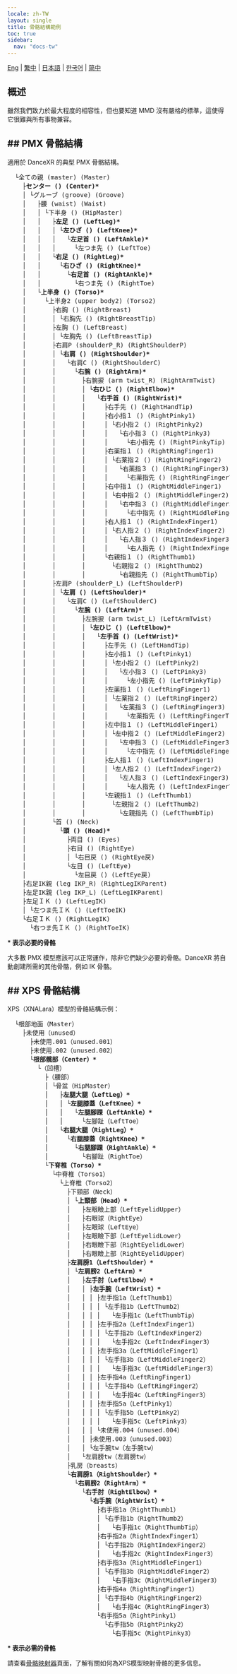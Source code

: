 ```yaml
---
locale: zh-TW
layout: single
title: 骨骼結構範例
toc: true
sidebar:
  nav: "docs-tw"
---
```

[Eng](/dancexr/features/bones) | [繁中](/tw/dancexr/features/bones) | [日本語](/jp/dancexr/features/bones) | [한국어](/kr/dancexr/features/bones) | [简中](/zh/dancexr/features/bones)

## 概述

雖然我們致力於最大程度的相容性，但也要知道 MMD 沒有嚴格的標準，這使得它很難與所有事物兼容。
## ## PMX 骨骼結構
適用於 DanceXR 的典型 PMX 骨骼結構。

<pre>
  └全ての親 (master) (Master)
    ├<b>センター () (Center)*</b>
    │ └グルーブ (groove) (Groove)
    │   ├腰 (waist) (Waist)
    │   │ └下半身 () (HipMaster)
    │   │   ├<b>左足 () (LeftLeg)*</b>
    │   │   │ └<b>左ひざ () (LeftKnee)*</b>
    │   │   │   └<b>左足首 () (LeftAnkle)*</b>
    │   │   │     └左つま先 () (LeftToe)
    │   │   └<b>右足 () (RightLeg)*</b>
    │   │     └<b>右ひざ () (RightKnee)*</b>
    │   │       └<b>右足首 () (RightAnkle)*</b>
    │   │         └右つま先 () (RightToe)
    │   └<b>上半身 () (Torso)*</b>
    │     └上半身2 (upper body2) (Torso2)
    │       ├右胸 () (RightBreast)
    │       │ └右胸先 () (RightBreastTip)
    │       ├左胸 () (LeftBreast)
    │       │ └左胸先 () (LeftBreastTip)
    │       ├右肩P (shoulderP_R) (RightShoulderP)
    │       │ └<b>右肩 () (RightShoulder)*</b>
    │       │   └右肩C () (RightShoulderC)
    │       │     └<b>右腕 () (RightArm)*</b>
    │       │       ├右腕捩 (arm twist_R) (RightArmTwist)
    │       │       │ └<b>右ひじ () (RightElbow)*</b>
    │       │       │   └<b>右手首 () (RightWrist)*</b>
    │       │       │     ├右手先 () (RightHandTip)
    │       │       │     ├右小指１ () (RightPinky1)
    │       │       │     │ └右小指２ () (RightPinky2)
    │       │       │     │   └右小指３ () (RightPinky3)
    │       │       │     │     └右小指先 () (RightPinkyTip)
    │       │       │     ├右薬指１ () (RightRingFinger1)
    │       │       │     │ └右薬指２ () (RightRingFinger2)
    │       │       │     │   └右薬指３ () (RightRingFinger3)
    │       │       │     │     └右薬指先 () (RightRingFingerTip)
    │       │       │     ├右中指１ () (RightMiddleFinger1)
    │       │       │     │ └右中指２ () (RightMiddleFinger2)
    │       │       │     │   └右中指３ () (RightMiddleFinger3)
    │       │       │     │     └右中指先 () (RightMiddleFingerTip)
    │       │       │     ├右人指１ () (RightIndexFinger1)
    │       │       │     │ └右人指２ () (RightIndexFinger2)
    │       │       │     │   └右人指３ () (RightIndexFinger3)
    │       │       │     │     └右人指先 () (RightIndexFingerTip)
    │       │       │     └右親指１ () (RightThumb1)
    │       │       │       └右親指２ () (RightThumb2)
    │       │       │         └右親指先 () (RightThumbTip)
    │       ├左肩P (shoulderP_L) (LeftShoulderP)
    │       │ └<b>左肩 () (LeftShoulder)*</b>
    │       │   └左肩C () (LeftShoulderC)
    │       │     └<b>左腕 () (LeftArm)*</b>
    │       │       ├左腕捩 (arm twist_L) (LeftArmTwist)
    │       │       │ └<b>左ひじ () (LeftElbow)*</b>
    │       │       │   └<b>左手首 () (LeftWrist)*</b>
    │       │       │     ├左手先 () (LeftHandTip)
    │       │       │     ├左小指１ () (LeftPinky1)
    │       │       │     │ └左小指２ () (LeftPinky2)
    │       │       │     │   └左小指３ () (LeftPinky3)
    │       │       │     │     └左小指先 () (LeftPinkyTip)
    │       │       │     ├左薬指１ () (LeftRingFinger1)
    │       │       │     │ └左薬指２ () (LeftRingFinger2)
    │       │       │     │   └左薬指３ () (LeftRingFinger3)
    │       │       │     │     └左薬指先 () (LeftRingFingerTip)
    │       │       │     ├左中指１ () (LeftMiddleFinger1)
    │       │       │     │ └左中指２ () (LeftMiddleFinger2)
    │       │       │     │   └左中指３ () (LeftMiddleFinger3)
    │       │       │     │     └左中指先 () (LeftMiddleFingerTip)
    │       │       │     ├左人指１ () (LeftIndexFinger1)
    │       │       │     │ └左人指２ () (LeftIndexFinger2)
    │       │       │     │   └左人指３ () (LeftIndexFinger3)
    │       │       │     │     └左人指先 () (LeftIndexFingerTip)
    │       │       │     └左親指１ () (LeftThumb1)
    │       │       │       └左親指２ () (LeftThumb2)
    │       │       │         └左親指先 () (LeftThumbTip)
    │       └首 () (Neck)
    │         └<b>頭 () (Head)*</b>
    │           ├両目 () (Eyes)
    │           ├右目 () (RightEye)
    │           │ └右目戻 () (RightEye戻)
    │           └左目 () (LeftEye)
    │             └左目戻 () (LeftEye戻)
    ├右足IK親 (leg IKP_R) (RightLegIKParent)
    ├左足IK親 (leg IKP_L) (LeftLegIKParent)
    ├左足ＩＫ () (LeftLegIK)
    │ └左つま先ＩＫ () (LeftToeIK)
    └右足ＩＫ () (RightLegIK)
      └右つま先ＩＫ () (RightToeIK)
</pre>
<b>* 表示必要的骨骼</b>

大多數 PMX 模型應該可以正常運作，除非它們缺少必要的骨骼。DanceXR 將自動創建所需的其他骨骼，例如 IK 骨骼。
## ## XPS 骨骼結構
XPS（XNALara）模型的骨骼結構示例：
<pre>
  └根部地面（Master）
    ├未使用（unused）
      ├未使用.001（unused.001）
      ├未使用.002（unused.002）
      └<b>根部髖部（Center）*</b>
        └（凹槽）
          ├（腰部）
          │ └骨盆（HipMaster）
          │   ├<b>左腿大腿（LeftLeg）*</b>
          │   │ └<b>左腿膝蓋（LeftKnee）*</b>
          │   │   └<b>左腿腳踝（LeftAnkle）*</b>
          │   │     └左腳趾（LeftToe）
          │   └<b>右腿大腿（RightLeg）*</b>
          │     └<b>右腿膝蓋（RightKnee）*</b>
          │       └<b>右腿腳踝（RightAnkle）*</b>
          │         └右腳趾（RightToe）
          └<b>下脊椎（Torso）*</b>
            └中脊椎（Torso1）
              └上脊椎（Torso2）
                ├下頸部（Neck）
                │ └<b>上頸部（Head）*</b>
                │   ├左眼瞼上部（LeftEyelidUpper）
                │   ├右眼球（RightEye）
                │   ├左眼球（LeftEye）
                │   ├左眼瞼下部（LeftEyelidLower）
                │   ├右眼瞼下部（RightEyelidLower）
                │   ├右眼瞼上部（RightEyelidUpper）
                ├<b>左肩膀1（LeftShoulder）*</b>
                │ └<b>左肩膀2（LeftArm）*</b>
                │   ├<b>左手肘（LeftElbow）*</b>
                │   │ ├<b>左手腕（LeftWrist）*</b>
                │   │ │ ├左手指1a（LeftThumb1）
                │   │ │ │ └左手指1b（LeftThumb2）
                │   │ │ │   └左手指1c（LeftThumbTip）
                │   │ │ ├左手指2a（LeftIndexFinger1）
                │   │ │ │ └左手指2b（LeftIndexFinger2）
                │   │ │ │   └左手指2c（LeftIndexFinger3）
                │   │ │ ├左手指3a（LeftMiddleFinger1）
                │   │ │ │ └左手指3b（LeftMiddleFinger2）
                │   │ │ │   └左手指3c（LeftMiddleFinger3）
                │   │ │ ├左手指4a（LeftRingFinger1）
                │   │ │ │ └左手指4b（LeftRingFinger2）
                │   │ │ │   └左手指4c（LeftRingFinger3）
                │   │ │ ├左手指5a（LeftPinky1）
                │   │ │ │ └左手指5b（LeftPinky2）
                │   │ │ │   └左手指5c（LeftPinky3）
                │   │ │ └未使用.004（unused.004）
                │   │ ├未使用.003（unused.003）
                │   │ └左手腕tw（左手腕tw）
                │   └左肩膀tw（左肩膀tw）
                ├乳房（breasts）
                └<b>右肩膀1（RightShoulder）*</b>
                  └<b>右肩膀2（RightArm）*</b>
                    └<b>右手肘（RightElbow）*</b>
                      └<b>右手腕（RightWrist）*</b>
                        ├右手指1a（RightThumb1）
                        │ └右手指1b（RightThumb2）
                        │   └右手指1c（RightThumbTip）
                        ├右手指2a（RightIndexFinger1）
                        │ └右手指2b（RightIndexFinger2）
                        │   └右手指2c（RightIndexFinger3）
                        ├右手指3a（RightMiddleFinger1）
                        │ └右手指3b（RightMiddleFinger2）
                        │   └右手指3c（RightMiddleFinger3）
                        ├右手指4a（RightRingFinger1）
                        │ └右手指4b（RightRingFinger2）
                        │   └右手指4c（RightRingFinger3）
                        └右手指5a（RightPinky1）
                          └右手指5b（RightPinky2）
                            └右手指5c（RightPinky3）
</pre>
<b>* 表示必需的骨骼</b>

請查看[骨骼映射器](bone_mapper)頁面，了解有關如何為XPS模型映射骨骼的更多信息。